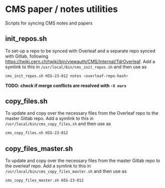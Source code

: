 # CMS paper / notes utilities

Scripts for syncing CMS notes and papers


## init_repos.sh

To set-up a repo to be synced with Overleaf and a separate repo synced with Gitlab, following https://twiki.cern.ch/twiki/bin/viewauth/CMS/Internal/TdrOverleaf.
Add a symlink to this in `/usr/local/bin/cms_init_repos.sh` and then use as 

```bash
cms_init_repos.sh HIG-23-012 notes <overleaf-repo-hash>
```

**TODO: check if merge conflicts are resolved with `-X ours`**

## copy_files.sh

To update and copy over the necessary files from the Overleaf repo to the master Gitlab repo.
Add a symlink to this in `/usr/local/bin/cms_copy_files.sh` and then use as 

```bash
cms_copy_files.sh HIG-23-012
```

## copy_files_master.sh

To update and copy over the necessary files from the master Gitlab repo to the overleaf repo.
Add a symlink to this in `/usr/local/bin/cms_copy_files_master.sh` and then use as 

```bash
cms_copy_files_master.sh HIG-23-012
```